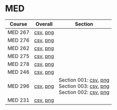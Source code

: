 # MED

| Course | Overall | Section |
| ------ | ------- | ------- |
| MED 267 | [csv](https://github.com/UCSD-Historical-Enrollment-Data//Users/ryanbatubara/Desktop/2024Spring/blob/main/overall/MED%20267.csv), [png](https://raw.githubusercontent.com/UCSD-Historical-Enrollment-Data//Users/ryanbatubara/Desktop/2024Spring/main/plot_overall/MED%20267.png) |  |
| MED 276 | [csv](https://github.com/UCSD-Historical-Enrollment-Data//Users/ryanbatubara/Desktop/2024Spring/blob/main/overall/MED%20276.csv), [png](https://raw.githubusercontent.com/UCSD-Historical-Enrollment-Data//Users/ryanbatubara/Desktop/2024Spring/main/plot_overall/MED%20276.png) |  |
| MED 262 | [csv](https://github.com/UCSD-Historical-Enrollment-Data//Users/ryanbatubara/Desktop/2024Spring/blob/main/overall/MED%20262.csv), [png](https://raw.githubusercontent.com/UCSD-Historical-Enrollment-Data//Users/ryanbatubara/Desktop/2024Spring/main/plot_overall/MED%20262.png) |  |
| MED 275 | [csv](https://github.com/UCSD-Historical-Enrollment-Data//Users/ryanbatubara/Desktop/2024Spring/blob/main/overall/MED%20275.csv), [png](https://raw.githubusercontent.com/UCSD-Historical-Enrollment-Data//Users/ryanbatubara/Desktop/2024Spring/main/plot_overall/MED%20275.png) |  |
| MED 278 | [csv](https://github.com/UCSD-Historical-Enrollment-Data//Users/ryanbatubara/Desktop/2024Spring/blob/main/overall/MED%20278.csv), [png](https://raw.githubusercontent.com/UCSD-Historical-Enrollment-Data//Users/ryanbatubara/Desktop/2024Spring/main/plot_overall/MED%20278.png) |  |
| MED 246 | [csv](https://github.com/UCSD-Historical-Enrollment-Data//Users/ryanbatubara/Desktop/2024Spring/blob/main/overall/MED%20246.csv), [png](https://raw.githubusercontent.com/UCSD-Historical-Enrollment-Data//Users/ryanbatubara/Desktop/2024Spring/main/plot_overall/MED%20246.png) |  |
| MED 296 | [csv](https://github.com/UCSD-Historical-Enrollment-Data//Users/ryanbatubara/Desktop/2024Spring/blob/main/overall/MED%20296.csv), [png](https://raw.githubusercontent.com/UCSD-Historical-Enrollment-Data//Users/ryanbatubara/Desktop/2024Spring/main/plot_overall/MED%20296.png) | Section 001: [csv](https://github.com/UCSD-Historical-Enrollment-Data//Users/ryanbatubara/Desktop/2024Spring/blob/main/section/MED%20296_001.csv), [png](https://raw.githubusercontent.com/UCSD-Historical-Enrollment-Data//Users/ryanbatubara/Desktop/2024Spring/main/plot_section/MED%20296_001.png)<br>Section 003: [csv](https://github.com/UCSD-Historical-Enrollment-Data//Users/ryanbatubara/Desktop/2024Spring/blob/main/section/MED%20296_003.csv), [png](https://raw.githubusercontent.com/UCSD-Historical-Enrollment-Data//Users/ryanbatubara/Desktop/2024Spring/main/plot_section/MED%20296_003.png)<br>Section 002: [csv](https://github.com/UCSD-Historical-Enrollment-Data//Users/ryanbatubara/Desktop/2024Spring/blob/main/section/MED%20296_002.csv), [png](https://raw.githubusercontent.com/UCSD-Historical-Enrollment-Data//Users/ryanbatubara/Desktop/2024Spring/main/plot_section/MED%20296_002.png) |
| MED 231 | [csv](https://github.com/UCSD-Historical-Enrollment-Data//Users/ryanbatubara/Desktop/2024Spring/blob/main/overall/MED%20231.csv), [png](https://raw.githubusercontent.com/UCSD-Historical-Enrollment-Data//Users/ryanbatubara/Desktop/2024Spring/main/plot_overall/MED%20231.png) |  |
